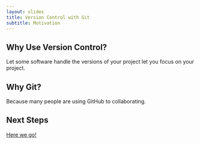 ```yaml
---
layout: slides
title: Version Control with Git
subtitle: Motivation
---
```

## Why Use Version Control?

Let some software handle the versions of your project let you focus on your
project.

## Why Git?

Because many people are using GitHub to collaborating.

## Next Steps

[Here we go!](01-setup.html)
